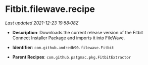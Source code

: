 # Fitbit.filewave.recipe

_Last updated 2021-12-23 19:58:08Z_

- **Description**: Downloads the current release version of the Fitbit Connect Installer Package and imports it into FileWave.

- **Identifier**: `com.github.andredb90.filewave.Fitbit`

- **Parent Recipes**: `com.github.patgmac.pkg.FitbitExtractor`